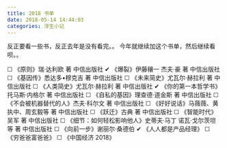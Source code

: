```yaml
---
title: 2018 书单
date: 2018-05-14 14:44:03
categories: 浮生小记
---
```


反正要看一些书，反正去年是没有看完。。
今年就继续加这个书单，然后继续看呗。。
 <!-- more --> 
☐ 《原则》瑞·达利欧 著 中信出版社
✔ 《爆裂》伊藤穰一 杰夫·豪 著 中信出版社
☐ 《基因传》悉达多•穆克吉 著 中信出版社
☐ 《未来简史》尤瓦尔·赫拉利 著 中信出版社
☐ 《人类简史》尤瓦尔·赫拉利 著 中信出版社
✔ 《你的第一本哲学书》托马斯·内格尔 著 中信出版社
☐ 《自私的基因》理查德·道金斯 著 中信出版社
☐ 《不会被机器替代的人》杰夫·科尔文 著 中信出版社
☐ 《好好说话》马薇薇、黄执中、周玄毅等 著 中信出版社
☐ 《跃迁》古典 著 中信出版社
☐ 《智能时代》吴军 著 中信出版社
☐ 《细节：如何轻松影响他人》史蒂夫·马丁 诺瓦·戈尔茨坦 等 著 中信出版社
☐ 《向前一步》谢丽尔·桑德伯
✔ 《人人都是产品经理》
☐ 《穷爸爸富爸爸》
☐ 《中国经济 2018》
